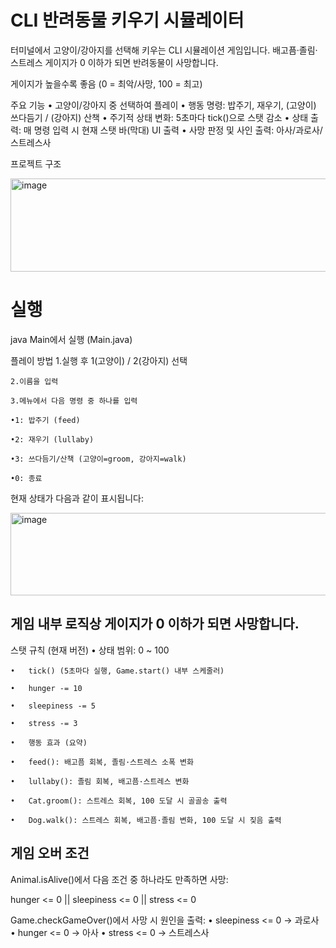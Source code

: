 # CLI 반려동물 키우기 시뮬레이터

터미널에서 고양이/강아지를 선택해 키우는 CLI 시뮬레이션 게임입니다.
배고픔·졸림·스트레스 게이지가 0 이하가 되면 반려동물이 사망합니다.

게이지가 높을수록 좋음 (0 = 최악/사망, 100 = 최고)



주요 기능
	•	고양이/강아지 중 선택하여 플레이
	•	행동 명령: 밥주기, 재우기, (고양이) 쓰다듬기 / (강아지) 산책
	•	주기적 상태 변화: 5초마다 tick()으로 스탯 감소
	•	상태 출력: 매 명령 입력 시 현재 스탯 바(막대) UI 출력
	•	사망 판정 및 사인 출력: 아사/과로사/스트레스사




프로젝트 구조

<img width="729" height="149" alt="image" src="https://github.com/user-attachments/assets/7fea3df3-cebb-4b8e-9f94-785d2cb6292d" />




# 실행
java Main에서 실행 (Main.java)

플레이 방법
	1.실행 후 1(고양이) / 2(강아지) 선택
 
	2.이름을 입력
 
	3.메뉴에서 다음 명령 중 하나를 입력
 
	•1: 밥주기 (feed)
 
	•2: 재우기 (lullaby)
 
	•3: 쓰다듬기/산책 (고양이=groom, 강아지=walk)
 
	•0: 종료
 

 현재 상태가 다음과 같이 표시됩니다:

<img width="1006" height="132" alt="image" src="https://github.com/user-attachments/assets/c30b8a3e-cbb8-4e8b-875c-13421d5ab999" />


게임 내부 로직상 게이지가 0 이하가 되면 사망합니다.
---

스탯 규칙 (현재 버전)
	•	상태 범위: 0 ~ 100
 
	•	tick() (5초마다 실행, Game.start() 내부 스케줄러)
 
	•	hunger -= 10
 
	•	sleepiness -= 5
 
	•	stress -= 3
 
	•	행동 효과 (요약)
 
	•	feed(): 배고픔 회복, 졸림·스트레스 소폭 변화
 
	•	lullaby(): 졸림 회복, 배고픔·스트레스 변화
 
	•	Cat.groom(): 스트레스 회복, 100 도달 시 골골송 출력
 
	•	Dog.walk(): 스트레스 회복, 배고픔·졸림 변화, 100 도달 시 짖음 출력


## 게임 오버 조건
Animal.isAlive()에서 다음 조건 중 하나라도 만족하면 사망:

hunger <= 0 || sleepiness <= 0 || stress <= 0

Game.checkGameOver()에서 사망 시 원인을 출력:
	•	sleepiness <= 0 → 과로사
	•	hunger <= 0 → 아사
	•	stress <= 0 → 스트레스사


